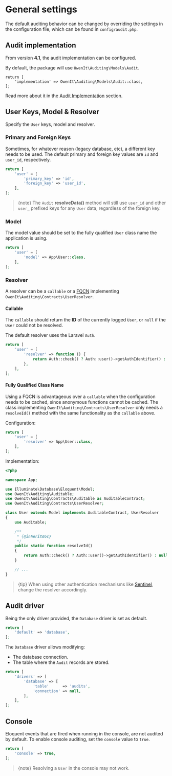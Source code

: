 # General settings

The default auditing behavior can be changed by overriding the settings in the configuration file, which can be found in `config/audit.php`.

## Audit implementation
From version **4.1**, the audit implementation can be configured.

By default, the package will use `OwenIt\Auditing\Models\Audit`.

```
return [
    'implementation' => OwenIt\Auditing\Models\Audit::class,
];
```

Read more about it in the [Audit Implementation](audit-implementation) section.

## User Keys, Model & Resolver

Specify the `User` keys, model and resolver.

### Primary and Foreign Keys
Sometimes, for whatever reason (legacy database, etc), a different key needs to be used.
The default primary and foreign key values are `id` and `user_id`, respectively.

```php
return [
    'user' = [
        'primary_key' => 'id',
        'foreign_key' => 'user_id',
    ],
];
```

> {note} The `Audit` **resolveData()** method will still use `user_id` and other `user_` prefixed keys for any `User` data, regardless of the foreign key.

### Model
The model value should be set to the fully qualified `User` class name the application is using.

```php
return [
    'user' = [
        'model' => App\User::class,
    ],
];
```

### Resolver
A resolver can be a `callable` or a [FQCN](http://php.net/manual/en/language.namespaces.rules.php) implementing `OwenIt\Auditing\Contracts\UserResolver`.

#### Callable
The `callable` should return the **ID** of the currently logged `User`, or `null` if the `User` could not be resolved.

The default resolver uses the Laravel `Auth`.

```php
return [
    'user' = [
        'resolver' => function () {
            return Auth::check() ? Auth::user()->getAuthIdentifier() : null;
        },
    ],
];
```

#### Fully Qualified Class Name

Using a FQCN is advantageous over a `callable` when the configuration needs to be cached, since anonymous functions cannot be cached.
The class implementing `OwenIt\Auditing\Contracts\UserResolver` only needs a `resolveId()` method with the same functionality as the `callable` above.

Configuration:
```php
return [
    'user' = [
        'resolver' => App\User::class,
    ],
];
```

Implementation:
```php
<?php

namespace App;

use Illuminate\Database\Eloquent\Model;
use OwenIt\Auditing\Auditable;
use OwenIt\Auditing\Contracts\Auditable as AuditableContract;
use OwenIt\Auditing\Contracts\UserResolver;

class User extends Model implements AuditableContract, UserResolver
{
    use Auditable;

    /**
     * {@inheritdoc}
     */
    public static function resolveId()
    {
        return Auth::check() ? Auth::user()->getAuthIdentifier() : null;
    }

    // ...
}
```

> {tip} When using other authentication mechanisms like [Sentinel](https://github.com/cartalyst/sentinel), change the resolver accordingly.

## Audit driver

Being the only driver provided, the `Database` driver is set as default.

```php
return [
    'default' => 'database',
];
```

The `Database` driver allows modifying:
- The database connection.
- The table where the `Audit` records are stored.

```php
return [
    'drivers' => [
        'database' => [
            'table'      => 'audits',
            'connection' => null,
        ],
    ],
];
```

## Console

Eloquent events that are fired when running in the console, are not audited by default.
To enable console auditing, set the `console` value to `true`.

```php
return [
    'console' => true,
];
```

> {note} Resolving a `User` in the console may not work.
